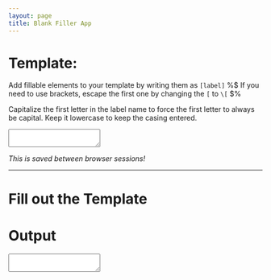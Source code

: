 ```yaml
---
layout: page
title: Blank Filler App
---
```


<head>
    <link rel="preload" href="/ts_out/blankfiller.js" as="script" />
    <script type="text/javascript" src="/ts_out/blankfiller.js"></script>
    <link rel="stylesheet" href="/assets/css/blankfiller.css">
</head>


# Template:

Add fillable elements to your template by writing them as `[label]`
%$ If you need to use brackets, escape the first one by changing the `[` to `\[` $%

Capitalize the first letter in the label name to force the first letter to always be capital. Keep it lowercase to keep the casing entered.


<textarea title="Template" class="template" id="templateText" ></textarea>

_This is saved between browser sessions!_

---

# Fill out the Template

<div id = "fillArea"></div>

<p></p>

# Output

<textarea title="Output" class="template" id="outputText" ></textarea>
